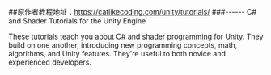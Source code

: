 ##原作者教程地址：https://catlikecoding.com/unity/tutorials/
###------
C# and Shader Tutorials for the Unity Engine

These tutorials teach you about C# and shader programming for Unity. They build on one another, introducing new programming concepts, math, algorithms, and Unity features. They're useful to both novice and experienced developers.
